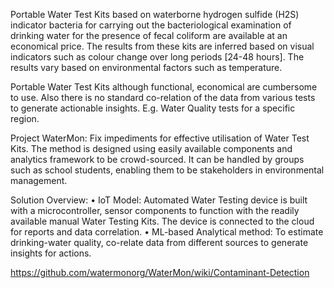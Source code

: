 Portable Water Test Kits based on waterborne hydrogen sulfide (H2S) indicator bacteria for
carrying out the bacteriological examination of drinking water for the presence of fecal coliform
are available at an economical price. The results from these kits are inferred based on visual
indicators such as colour change over long periods [24-48 hours]. The results vary based on
environmental factors such as temperature.

Portable Water Test Kits although functional, economical are cumbersome to use. Also there is
no standard co-relation of the data from various tests to generate actionable insights. E.g.
Water Quality tests for a specific region.

Project WaterMon: Fix impediments for effective utilisation of Water Test Kits. The method is
designed using easily available components and analytics framework to be crowd-sourced. It
can be handled by groups such as school students, enabling them to be stakeholders in
environmental management.

Solution Overview:
• IoT Model: Automated Water Testing device is built with a microcontroller, sensor
components to function with the readily available manual Water Testing Kits. The
device is connected to the cloud for reports and data correlation.
• ML-based Analytical method: To estimate drinking-water quality, co-relate data from
different sources to generate insights for actions. 


https://github.com/watermonorg/WaterMon/wiki/Contaminant-Detection
